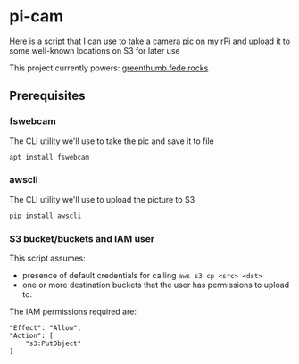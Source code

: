 # pi-cam
Here is a script that I can use to take a camera pic on my rPi and upload it to some well-known locations on S3 for later use

This project currently powers: [greenthumb.fede.rocks](https://greenthumb.fede.rocks)


## Prerequisites

### fswebcam
The CLI utility we'll use to take the pic and save it to file
```bash
apt install fswebcam
```

### awscli
The CLI utility we'll use to upload the picture to S3
```bash
pip install awscli
```

### S3 bucket/buckets and IAM user
This script assumes:
* presence of default credentials for calling `aws s3 cp <src> <dst>`
* one or more destination buckets that the user has permissions to upload to.

The IAM permissions required are:
```
"Effect": "Allow",
"Action": [
    "s3:PutObject"
]
``` 
